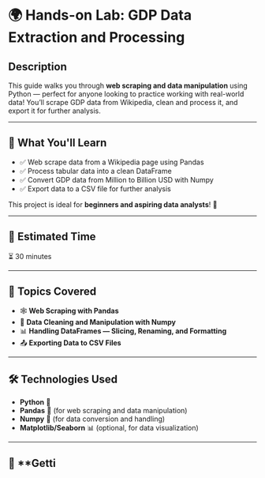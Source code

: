 # 🌍 **Hands-on Lab: GDP Data Extraction and Processing**  

## **Description**  
This guide walks you through **web scraping and data manipulation** using Python — perfect for anyone looking to practice working with real-world data! You’ll scrape GDP data from Wikipedia, clean and process it, and export it for further analysis.  

---

## 🎯 **What You'll Learn**  
- ✅ Web scrape data from a Wikipedia page using Pandas  
- ✅ Process tabular data into a clean DataFrame  
- ✅ Convert GDP data from Million to Billion USD with Numpy  
- ✅ Export data to a CSV file for further analysis  

This project is ideal for **beginners and aspiring data analysts**! 🚀  

---

## 📌 **Estimated Time**  
⏳ 30 minutes  

---

## 📂 **Topics Covered**  
- 🕸️ **Web Scraping with Pandas**  
- 🧹 **Data Cleaning and Manipulation with Numpy**  
- 📊 **Handling DataFrames — Slicing, Renaming, and Formatting**  
- 📤 **Exporting Data to CSV Files**  

---

## 🛠️ **Technologies Used**  
- **Python** 🐍  
- **Pandas** 📑 (for web scraping and data manipulation)  
- **Numpy** 🔢 (for data conversion and handling)  
- **Matplotlib/Seaborn** 📊 (optional, for data visualization)  

---

## 🚀 **Getti
